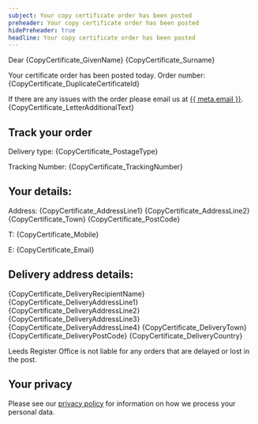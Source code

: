 ```yaml
---
subject: Your copy certificate order has been posted
preheader: Your copy certificate order has been posted 
hidePreheader: true
headline: Your copy certificate order has been posted
---
```


Dear {CopyCertificate_GivenName} {CopyCertificate_Surname}

Your certificate order has been posted today.
Order number: {CopyCertificate_DuplicateCertificateId}

If there are any issues with the order please email us at <a href="mailto:{{ meta.email }}">{{ meta.email }}</a>. {CopyCertificate_LetterAdditionalText}


## Track your order
Delivery type: {CopyCertificate_PostageType}

Tracking Number: {CopyCertificate_TrackingNumber}


## Your details:
Address: {CopyCertificate_AddressLine1} {CopyCertificate_AddressLine2} {CopyCertificate_Town} {CopyCertificate_PostCode}

T: {CopyCertificate_Mobile} 

E: {CopyCertificate_Email}


## Delivery address details:
{CopyCertificate_DeliveryRecipientName} {CopyCertificate_DeliveryAddressLine1}{CopyCertificate_DeliveryAddressLine2} {CopyCertificate_DeliveryAddressLine3} {CopyCertificate_DeliveryAddressLine4} {CopyCertificate_DeliveryTown} {CopyCertificate_DeliveryPostCode} {CopyCertificate_DeliveryCountry}

Leeds Register Office is not liable for any orders that are delayed or lost in the post.


## Your privacy
Please see our [privacy policy](https://www.leeds.gov.uk/registrarsprivacy) for information on how we process your personal data.
